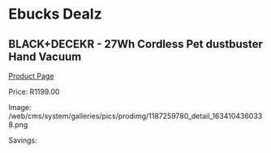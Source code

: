
# Ebucks Dealz
## BLACK+DECEKR - 27Wh Cordless Pet dustbuster Hand Vacuum
[Product Page](https://www.ebucks.com/web/shop/productSelected.do?prodId=1187259780&catId=998409624)

Price: R1199.00

Image: /web/cms/system/galleries/pics/prodimg/1187259780_detail_1634104360338.png

Savings: 


	